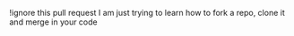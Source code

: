 !ignore this pull request
I am just trying to learn how to fork a repo, clone it and merge in your code
